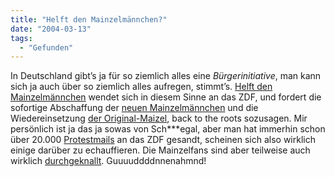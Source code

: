 ```yaml
---
title: "Helft den Mainzelmännchen?"
date: "2004-03-13"
tags:
  - "Gefunden"
---
```


In Deutschland gibt’s ja für so ziemlich alles eine _Bürgerinitiative_, man kann sich ja auch über so ziemlich alles aufregen, stimmt’s. [Helft den Mainzelmännchen](http://helftdenmainzelmaennchen.de/) wendet sich in diesem Sinne an das ZDF, und fordert die sofortige Abschaffung der [neuen Mainzelmännchen](http://www.zdf.de/ZDFde/inhalt/18/0,1872,2039602,00.html) und die Wiedereinsetzung [der Original-Maizel](http://www.cine4.de/deutschd/mainzel.htm), back to the roots sozusagen. Mir persönlich ist ja das ja sowas von Sch\*\*\*egal, aber man hat immerhin schon über 20.000 [Protestmails](http://213.221.122.150/helftdenmainzelmaennchen/formular.html) an das ZDF gesandt, scheinen sich also wirklich einige darüber zu echauffieren. Die Mainzelfans sind aber teilweise auch wirklich [durchgeknallt](http://www.grummich.de/). Guuuuddddnnenahmnd!

